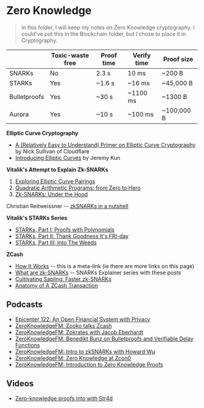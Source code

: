 # Zero Knowledge
> In this folder, I will keep my notes on Zero Knowledge cryptography. I could've put this in the Blockchain folder, but I chose to place it in Cryptography.

|               |   Toxic-waste free    |   Proof time  |   Verify time |   Proof size  |
| ------------- | --------------------- | ------------- | ------------- | ------------- |
|  SNARKs       |           No          |      2.3 s    |       10 ms   |     ~200 B    |
|  STARKs       |           Yes         |     ~1.6 s    |      ~16 ms   |  ~45,000 B    |
| Bulletproofs  |           Yes         |     ~30 s     |    ~1100 ms   |    ~1300 B    |
|  Aurora       |           Yes         |     ~10 s     |     ~100 ms   | ~100,000 B    |

**Elliptic Curve Cryptography**<br>
* [A (Relatively Easy to Understand) Primer on Elliptic Curve Cryptography](https://blog.cloudflare.com/a-relatively-easy-to-understand-primer-on-elliptic-curve-cryptography/) by Nick Sullivan of Cloudflare
* [Introducing Elliptic Curves](https://jeremykun.com/2014/02/08/introducing-elliptic-curves/) by Jeremy Kun

**Vitalik's Attempt to Explain Zk-SNARKs**<br>
1. [Exploring Elliptic Curve Pairings](https://medium.com/@VitalikButerin/exploring-elliptic-curve-pairings-c73c1864e627)
2. [Quadratic Arithmetic Programs: from Zero to Hero](https://medium.com/@VitalikButerin/quadratic-arithmetic-programs-from-zero-to-hero-f6d558cea649)
3. [Zk-SNARKs: Under the Hood](https://medium.com/@VitalikButerin/zk-snarks-under-the-hood-b33151a013f6)

Christian Reitweissner -- [zkSNARKs in a nutshell](https://blog.ethereum.org/2016/12/05/zksnarks-in-a-nutshell/)

**Vitalik's STARKs Series**<br>
* [STARKs, Part I: Proofs with Polynomials](https://blog.ethereum.org/2016/12/05/zksnarks-in-a-nutshell/)
* [STARKs, Part II: Thank Goodness It's FRI-day](https://vitalik.ca/general/2017/11/22/starks_part_2.html)
* [STARKs, Part III: Into The Weeds](https://vitalik.ca/general/2018/07/21/starks_part_3.html)

**ZCash**<br>
* [How It Works](https://z.cash/technology/) -- this is a meta-link (ie there are more links on this page)
* [What are zk-SNARKs](https://z.cash/technology/zksnarks/) -- SNARKs Explainer series with these posts
* [Cultivating Sapling: Faster zk-SNARKs](https://z.cash/blog/cultivating-sapling-faster-zksnarks)
* [Anatomy of A ZCash Transaction](https://z.cash/blog/anatomy-of-zcash/)

## Podcasts

* [Epicenter 122: An Open Financial System with Privacy](https://www.youtube.com/watch?v=M7CMU5OMEgE)
* [ZeroKnowledgeFM: Zooko talks Zcash](https://www.zeroknowledge.fm/50)
* [ZeroKnowledgeFM: Zokrates with Jacob Eberhardt](https://www.zeroknowledge.fm/41)
* [ZeroKnowledgeFM: Benedikt Bunz on Bulletproofs and Verifiable Delay Functions](https://www.zeroknowledge.fm/40)
* [ZeroKnowledgeFM: Intro to zkSNARKs with Howard Wu](https://www.zeroknowledge.fm/38)
* [ZeroKnowledgeFM: Zero Knowledge at Zcon0](https://www.zeroknowledge.fm/32)
* [ZeroKnowledgeFM: Introduction to Zero Knowledge Proofs](https://www.zeroknowledge.fm/21)

## Videos

* [Zero-knowledge proofs into with Str4d](https://www.youtube.com/watch?v=Y9YgRDJAFEE&t=12s)